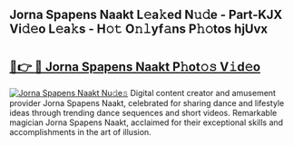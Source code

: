 ## Jorna Spapens Naakt L𝚎a𝚔ed N𝚞𝚍e - Part-KJX Vi𝚍𝚎o L𝚎a𝚔s - H𝚘𝚝 O𝚗𝚕yf𝚊ns P𝚑𝚘tos hjUvx

# <h2><a href="http://kfen316.oniu.top/?m=Jorna+Spapens+Naakt">🔗👉 🔴 Jorna Spapens Naakt P𝚑ot𝚘𝚜 V𝚒d𝚎o</a></h2>

[![Jorna Spapens Naakt Nu𝚍e𝚜](https://i.imgur.com/0qMVB7G.gif)](http://kfen316.oniu.top/?m=Jorna+Spapens+Naakt)
Digital content creator and amusement provider Jorna Spapens Naakt, celebrated for sharing dance and lifestyle ideas through trending dance sequences and short videos. Remarkable magician Jorna Spapens Naakt, acclaimed for their exceptional skills and accomplishments in the art of illusion.  
